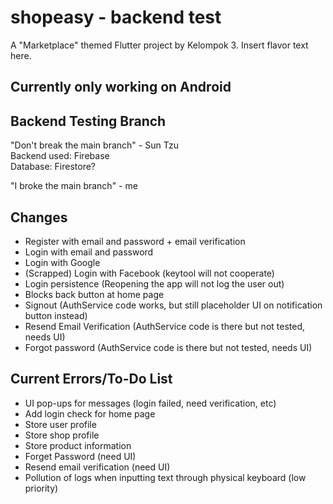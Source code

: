 # shopeasy - backend test

A "Marketplace" themed Flutter project by Kelompok 3. Insert flavor text here.

## Currently only working on Android

## Backend Testing Branch

"Don't break the main branch" - Sun Tzu  
Backend used: Firebase  
Database: Firestore?  
  
"I broke the main branch" - me  

## Changes
- Register with email and password + email verification
- Login with email and password
- Login with Google
- (Scrapped) Login with Facebook (keytool will not cooperate)
- Login persistence (Reopening the app will not log the user out)
- Blocks back button at home page
- Signout (AuthService code works, but still placeholder UI on notification button instead)
- Resend Email Verification (AuthService code is there but not tested, needs UI)
- Forgot password (AuthService code is there but not tested, needs UI)

## Current Errors/To-Do List
- UI pop-ups for messages (login failed, need verification, etc)
- Add login check for home page
- Store user profile
- Store shop profile
- Store product information
- Forget Password (need UI)
- Resend email verification (need UI)
- Pollution of logs when inputting text through physical keyboard (low priority)
